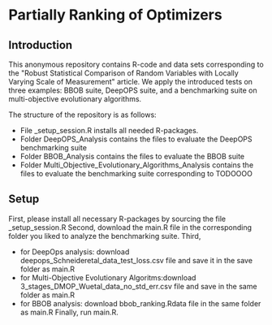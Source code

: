 # Partially Ranking of Optimizers
## Introduction
This anonymous repository contains R-code and data sets corresponding to the "Robust Statistical Comparison of Random Variables with Locally Varying Scale of Measurement" article. We apply the introduced tests on three examples: BBOB suite, DeepOPS suite, and a benchmarking suite on multi-objective evolutionary algorithms.

The structure of the repository is as follows:
- File _setup_session.R installs all needed R-packages.
- Folder DeepOPS_Analysis contains the files to evaluate the DeepOPS benchmarking suite
- Folder BBOB_Analysis contains the files to evaluate the BBOB suite
- Folder Multi_Objective_Evolutionary_Algorithms_Analysis contains the files to evaluate the benchmarking suite corresponding to TODOOOO


## Setup
First, please install all necessary R-packages by sourcing the file _setup_session.R
Second, download the main.R file in the corresponding folder you liked to analyze the benchmarking suite.
Third, 
- for DeepOps analysis: download deepops_Schneideretal_data_test_loss.csv file and save it in the save folder as main.R
- for Multi-Objective Evolutionary Algoritms:download 3_stages_DMOP_Wuetal_data_no_std_err.csv file and save in the same folder as main.R
- for BBOB analysis: download bbob_ranking.Rdata file in the same folder as main.R
Finally, run main.R.
